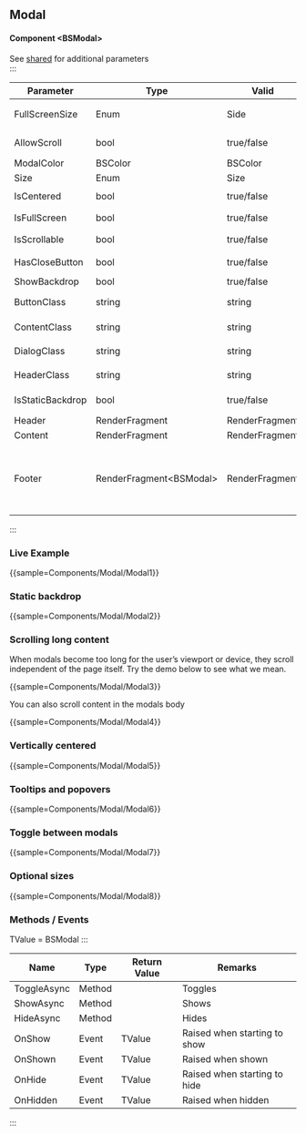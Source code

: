 ﻿## Modal
#### Component \<BSModal\>
See [shared](layout/shared) for additional parameters    
:::

| Parameter        | Type                      | Valid          | Remarks/Output                                                                     | 
|------------------|---------------------------|----------------|------------------------------------------------------------------------------------|
| FullScreenSize   | Enum                      | Side           | `.modal-fullscreen-[]-down`                                                        | {.table-striped}
| AllowScroll      | bool                      | true/false     | Allows Body Scrolling                                                              | 
| ModalColor       | BSColor                   | BSColor        |                                                                                    |
| Size             | Enum                      | Size           | `.modal-[]`                                                                        |
| IsCentered       | bool                      | true/false     | `.modal-dialog-centered`                                                           |
| IsFullScreen     | bool                      | true/false     | `.modal-fullscreen`                                                                |
| IsScrollable     | bool                      | true/false     | `.modal-dialog-scrollable`                                                         |
| HasCloseButton   | bool                      | true/false     | Includes `.btn-close`                                                              |
| ShowBackdrop     | bool                      | true/false     |                                                                                    |
| ButtonClass      | string                    | string         | custom class for the close button                                                  |
| ContentClass     | string                    | string         | custom class for `modal-body`                                                      |
| DialogClass      | string                    | string         | custom class for `modal-dialog`                                                    |
| HeaderClass      | string                    | string         | custom class for `modal-header`                                                    |
| IsStaticBackdrop | bool                      | true/false     | Ignores backdrop clicks                                                            |
| Header           | RenderFragment            | RenderFragment | Nested Content                                                                     |
| Content          | RenderFragment            | RenderFragment | Nested Content                                                                     |
| Footer           | RenderFragment\<BSModal\> | RenderFragment | Nested Content BSModal is assigned by a self reference you do not need to pass it. |

:::

### Live Example

{{sample=Components/Modal/Modal1}}

### Static backdrop

{{sample=Components/Modal/Modal2}}

### Scrolling long content
When modals become too long for the user’s viewport or device, they scroll independent of the page itself. Try the demo below to see what we mean.

{{sample=Components/Modal/Modal3}}

You can also scroll content in the modals body

{{sample=Components/Modal/Modal4}}

### Vertically centered

{{sample=Components/Modal/Modal5}}

### Tooltips and popovers

{{sample=Components/Modal/Modal6}}

### Toggle between modals

{{sample=Components/Modal/Modal7}}

### Optional sizes

{{sample=Components/Modal/Modal8}}

### Methods / Events
TValue = BSModal
:::

| Name        | Type   | Return Value | Remarks                      |
|-------------|--------|--------------|------------------------------|
| ToggleAsync | Method |              | Toggles                      |
| ShowAsync   | Method |              | Shows                        |
| HideAsync   | Method |              | Hides                        |
| OnShow      | Event  | TValue       | Raised when starting to show |
| OnShown     | Event  | TValue       | Raised when shown            |
| OnHide      | Event  | TValue       | Raised when starting to hide |
| OnHidden    | Event  | TValue       | Raised when hidden           |
:::